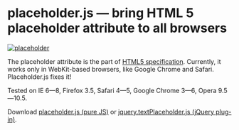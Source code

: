 placeholder.js — bring HTML 5 placeholder attribute to all browsers
===================================================================

[![placeholder](http://nv.github.com/placeholder.js/example.png)](http://nv.github.com/placeholder.js/)

The placeholder attribute is the part of [HTML5 specification](http://www.whatwg.org/specs/web-apps/current-work/multipage/common-input-element-attributes.html#attr-input-placeholder).
Currently, it works only in WebKit-based browsers, like Google Chrome and Safari.
Placeholder.js fixes it!

Tested on IE 6—8, Firefox 3.5, Safari 4—5, Google Chrome 3—6, Opera 9.5—10.5.

Download [placeholder.js (pure JS)](http://nv.github.com/placeholder.js/placeholder.js) or
[jquery.textPlaceholder.js (jQuery plug-in)](http://nv.github.com/placeholder.js/jquery.textPlaceholder.js).
